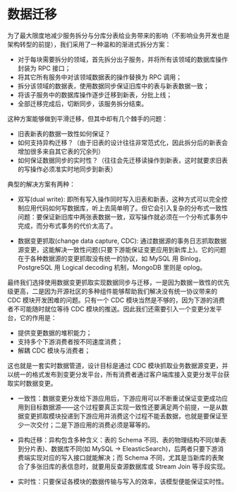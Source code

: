 # 数据迁移

为了最大限度地减少服务拆分与分库分表给业务带来的影响（不影响业务开发也是架构转型的前提），我们采用了一种温和的渐进式拆分方案：

- 对于每块需要拆分的领域，首先拆分出子服务，并将所有该领域的数据库操作封装为 RPC 接口；
- 将其它所有服务中对该领域数据表的操作替换为 RPC 调用；
- 拆分该领域的数据表，使用数据同步保证旧库中的表与新表数据一致；
- 将该子服务中的数据库操作逐步迁移到新表，分批上线；
- 全部迁移完成后，切断同步，该服务拆分结束。

这种方案能够做到平滑迁移，但其中却有几个棘手的问题：

- 旧表新表的数据一致性如何保证？
- 如何支持异构迁移？（由于旧表的设计往往非常范式化，因此拆分后的新表会增加很多来自其它表的冗余列）
- 如何保证数据同步的实时性？（往往会先迁移读操作到新表，这时就要求旧表的写操作必须准实时地同步到新表）

典型的解决方案有两种：

- 双写(dual write): 即所有写入操作同时写入旧表和新表，这种方式可以完全控制应用代码如何写数据库，听上去简单明了。但它会引入复杂的分布式一致性问题：要保证新旧库中两张表数据一致，双写操作就必须在一个分布式事务中完成，而分布式事务的代价太高了。

- 数据变更抓取(change data capture, CDC): 通过数据源的事务日志抓取数据源变更，这能解决一致性问题(只要下游能保证变更应用到新库上)。它的问题在于各种数据源的变更抓取没有统一的协议，如 MySQL 用 Binlog，PostgreSQL 用 Logical decoding 机制，MongoDB 里则是 oplog。

最终我们选择使用数据变更抓取实现数据同步与迁移，一是因为数据一致性的优先级更高，二是因为开源社区的多种组件能够帮助我们解决没有统一协议带来的 CDC 模块开发困难的问题。只有一个 CDC 模块当然是不够的，因为下游的消费者不可能随时就位等待 CDC 模块的推送。因此我们还需要引入一个变更分发平台，它的作用是：

- 提供变更数据的堆积能力；
- 支持多个下游消费者按不同速度消费；
- 解耦 CDC 模块与消费者；

这也就是一套实时数据管道，设计目标是通过 CDC 模块抓取业务数据源变更，并以统一的格式发布到变更分发平台，所有消费者通过客户端库接入变更分发平台获取实时数据变更。

- 一致性：数据变更分发给下游应用后，下游应用可以不断重试保证变更成功应用到目标数据源——这个过程要真正实现一致性还要满足两个前提，一是从数据变更抓取模块投递到下游应用并消费这个过程不能丢数据，也就是要保证至少一次交付；二是下游应用的消费必须是幂等的。

- 异构迁移：异构包含多种含义：表的 Schema 不同、表的物理结构不同(单表到分片表)、数据库不同(如 MySQL -> EleasticSearch)，后两者只要下游消费端实现对应的写入接口就能解决；而 Schema 不同，尤其是当新库的表聚合了多张旧库的表信息时，就要用反查源数据库或 Stream Join 等手段实现。

- 实时性：只要保证各模块的数据传输与写入的效率，该模型便能保证实时性。
